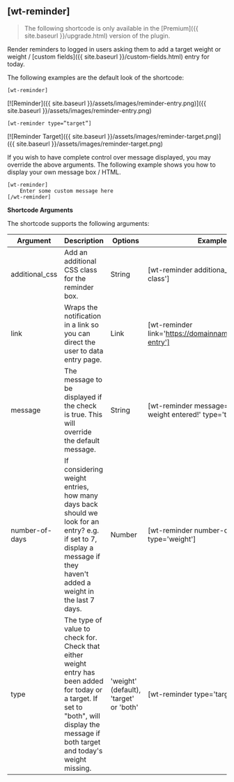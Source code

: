 ## [wt-reminder]

> The following shortcode is only available in the [Premium]({{ site.baseurl }}/upgrade.html) version of the plugin.

Render reminders to logged in users asking them to add a target weight or weight / [custom fields]({{ site.baseurl }}/custom-fields.html) entry for today.

The following examples are the default look of the shortcode:

    [wt-reminder]

[![Reminder]({{ site.baseurl }}/assets/images/reminder-entry.png)]({{ site.baseurl }}/assets/images/reminder-entry.png)

    [wt-reminder type=”target”]

[![Reminder Target]({{ site.baseurl }}/assets/images/reminder-target.png)]({{ site.baseurl }}/assets/images/reminder-target.png)

If you wish to have complete control over message displayed, you may override the above arguments. The following example shows you how to display your own message box / HTML.

    [wt-reminder]
        Enter some custom message here  
    [/wt-reminder]

**Shortcode Arguments**
 
The shortcode supports the following arguments:
 
| Argument | Description | Options | Example |
|--|--|--|--|
|additional_css|	Add an additional CSS class for the reminder box.|	String|	[wt-reminder additiona_css='wlt-css-class']
|link	|Wraps the notification in a link so you can direct the user to data entry page.	|Link	|[wt-reminder link='https://domainname.com/weight-entry']
|message	|The message to be displayed if the check is true. This will override the default message.	|String|	[wt-reminder message='Get a target weight entered!' type='target']
|number-of-days	|If considering weight entries, how many days back should we look for an entry? e.g. if set to 7, display a message if they haven't added a weight in the last 7 days.	|Number|	[wt-reminder number-of-days='7' type='weight']
|type|	The type of value to check for. Check that either weight entry has been added for today or a target. If set to "both", will display the message if both target and today's weight missing.|	'weight' (default), 'target' or 'both'	|[wt-reminder type='target']